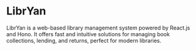 
# LibrYan

LibrYan is a web-based library management system powered by React.js and Hono. It offers fast and intuitive solutions for managing book collections, lending, and returns, perfect for modern libraries.